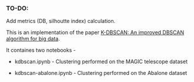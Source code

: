 ### TO-DO:
Add metrics (DB, silhoutte index) calculation.

This is an implementation of the paper [K-DBSCAN: An improved DBSCAN algorithm for big data](https://link.springer.com/article/10.1007/s11227-020-03524-3#citeas).

It containes two notebooks -

* kdbscan.ipynb - Clustering performed on the MAGIC telescope dataset

* kdbscan-abalone.ipynb - Clustering performed on the Abalone dataset